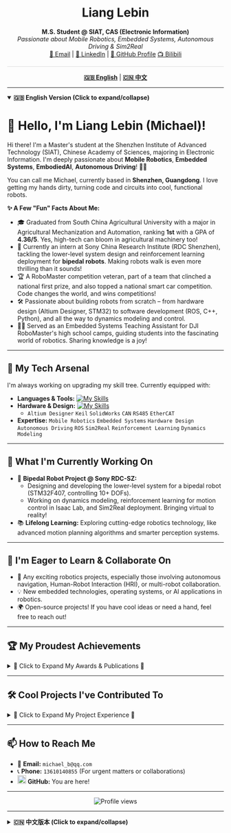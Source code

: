 <div align="center">
  <h1>Liang Lebin</h1>
  <p>
    <b>M.S. Student @ SIAT, CAS (Electronic Information)</b>
    <br/>
    <i>Passionate about Mobile Robotics, Embedded Systems, Autonomous Driving & Sim2Real</i>
    <br/>
    <a href="mailto:michael_b@qq.com">📧 Email</a> | <a href="[Your LinkedIn Profile URL]">🔗 LinkedIn</a> | <a href="https://github.com/LebinLiang">🐙 GitHub Profile</a>  <a href="https://space.bilibili.com/10843076?spm_id_from=333.1296.0.0)">📺 Bilibili</a>
  </p>
</div>
<hr style="height:1px;border:none;color:#ddd;background-color:#ddd;" />

<p align="center">
  <strong><a href="#english-version">🇬🇧 English</a></strong> | <strong><a href="#chinese-version">🇨🇳 中文</a></strong>
</p>

<hr/>

<a id="english-version"></a>
<details open> <summary><strong>🇬🇧 English Version (Click to expand/collapse)</strong></summary>

# 👋 Hello, I'm Liang Lebin (Michael)!


Hi there! I'm a Master's student at the Shenzhen Institute of Advanced Technology (SIAT), Chinese Academy of Sciences, majoring in Electronic Information. I'm deeply passionate about **Mobile Robotics**, **Embedded Systems**, **EmbodiedAI**, **Autonomous Driving**! 🤖🚗

You can call me Michael, currently based in **Shenzhen, Guangdong**. I love getting my hands dirty, turning code and circuits into cool, functional robots.

**✨ A Few "Fun" Facts About Me:**

* 🎓 Graduated from South China Agricultural University with a major in Agricultural Mechanization and Automation, ranking **1st** with a GPA of **4.36/5**. Yes, high-tech can bloom in agricultural machinery too!
* 🧠 Currently an intern at Sony China Research Institute (RDC Shenzhen), tackling the lower-level system design and reinforcement learning deployment for **bipedal robots**. Making robots walk is even more thrilling than it sounds!
* 🏆 A RoboMaster competition veteran, part of a team that clinched a national first prize, and also topped a national smart car competition. Code changes the world, and wins competitions!
* 🛠️ Passionate about building robots from scratch – from hardware design (Altium Designer, STM32) to software development (ROS, C++, Python), and all the way to dynamics modeling and control.
* 👨‍🏫 Served as an Embedded Systems Teaching Assistant for DJI RoboMaster's high school camps, guiding students into the fascinating world of robotics. Sharing knowledge is a joy!

---

## 🚀 My Tech Arsenal

I'm always working on upgrading my skill tree. Currently equipped with:

* **Languages & Tools:**
    [![My Skills](https://skillicons.dev/icons?i=cpp,python,c,ros,matlab,arduino,git,github,docker)](https://skillicons.dev)
* **Hardware & Design:**
    [![My Skills](https://skillicons.dev/icons?i=linux,stm32,raspberrypi)](https://skillicons.dev)
    * `Altium Designer` `Keil` `SolidWorks` `CAN` `RS485` `EtherCAT`
* **Expertise:**
    `Mobile Robotics` `Embedded Systems` `Hardware Design` `Autonomous Driving` `ROS` `Sim2Real` `Reinforcement Learning` `Dynamics Modeling`

---

## 🔭 What I'm Currently Working On

* 🤖 **Bipedal Robot Project @ Sony RDC-SZ:**
    * Designing and developing the lower-level system for a bipedal robot (STM32F407, controlling 10+ DOFs).
    * Working on dynamics modeling, reinforcement learning for motion control in Isaac Lab, and Sim2Real deployment. Bringing virtual to reality!
* 📚 **Lifelong Learning:** Exploring cutting-edge robotics technology, like advanced motion planning algorithms and smarter perception systems.

---

## 🌱 I'm Eager to Learn & Collaborate On

* 🤝 Any exciting robotics projects, especially those involving autonomous navigation, Human-Robot Interaction (HRI), or multi-robot collaboration.
* 💡 New embedded technologies, operating systems, or AI applications in robotics.
* 🌍 Open-source projects! If you have cool ideas or need a hand, feel free to reach out!

---

## 🏆 My Proudest Achievements

<details>
<summary>🏅 Click to Expand My Awards & Publications 🏅</summary>

* **Selected Awards:**
    * 🥇 IEEE ICRA 2024 RoboMaster University Sim2Real Challenge (Second Prize) (2024.6)
    * 🥇 21st National Collegiate RoboMaster Competition - Super Confrontation (National First Prize) (2022.8)
    * 🥇 21st National Collegiate RoboMaster Competition - University League (Automated Infantry) (First Prize) (2022.11)
    * 🥇 16th National University Smart Car Competition - iFlytek Smart Restaurant (National First Prize) (2021.8)
    * 🥇 2020 Guangdong Provincial Collegiate Electronic Design Contest (Provincial First Prize) (2020.10)
* **Publications:**
    * 📄 "A Real-time Framework for UAV Indoor Self-Positioning and 3D Mapping Base on 2D Lidar, Stereo Camera and IMU" (First Author) - *IEEE RCAR 2023*
    * 📄 "Design and Experiment of Navigation Control System for Translational Row Shifting of Four-Wheel Steering Boom Sprayer" (Second Student Author) - *Transactions of the Chinese Society for Agricultural Machinery, 2023*

</details>

---

## 🛠️ Cool Projects I've Contributed To

<details>
<summary>🤖 Click to Expand My Project Experience 🤖</summary>

* **Sony China Research Institute - Bipedal Robot Development (Internship 2025):**
    * Responsible for lower-level system design & development (STM32F407, various communication protocols).
    * Involved in dynamics modeling, RL motion control in Isaac Lab, and Sim2Real deployment.
    * Highlights: Online detection, emergency power-off, power monitoring safety features.
* **4WD-4WS Autonomous Sprayer Navigation Control System (2021-2023, Project Lead, National Innovation Program):**
    * Developed an 8-DOF chassis kinematic model and implemented PID trajectory tracking algorithms.
    * Designed an embedded controller (CAN & USB communication).
    * Outcomes: Excellent project completion, 1 software copyright, 1 EI paper published.
* **Taurus Robotics Team - Navigation Lead (2021-2022):**
    * RoboMaster Competition. Led the navigation group for the autonomous infantry robot.
    * Developed full-field localization and autonomous navigation using Mecanum wheel encoder odometry, IMU, and LiDAR.
    * Implemented traditional vision-based target recognition and enemy armor detection, enabling fully autonomous tracking and engagement.
    * Constructed the overall ROS-based robot software architecture, including a Gazebo simulation platform, and established communication between embedded hardware and application-level software.
    * Optimized navigation algorithms, designed a "small-gyro" (anti-rotation) trajectory following algorithm using tf transforms for real-time autonomous path planning, tracking, and dynamic obstacle avoidance.
    * Contributed to team building, planning, technical documentation, member training, and lab setup.
* **DJI RoboMaster High School Robotics Camp (2020-2022, Embedded Systems TA):**
    * Designed and taught embedded development courses, developed ROS driver packages.
    * Successfully organized multiple STEAM robotics camps for 100+ students.
* **National University Smart Car Competition - Team Member/Captain (2020-2021):**
    * Participated in 2020 (Outdoor Opto-Electronic Group) and 2021 (iFlytek Smart Restaurant Group).
    * **2020 (Ackermann Car):** Achieved indoor localization and optimal multi-target path planning using LiDAR, IMU, and wheel odometry. Designed embedded controller for vehicle control, odometry, and communication.
    * **2021 (Mecanum Wheel Car):** Implemented indoor localization and multi-task allocation (QR code recognition, target detection, autonomous navigation) using LiDAR, IMU. Developed a ROS-based multi-task scheduling framework with a state machine for task switching, including QR code recognition and voice announcements.
    * Responsible for team project management and task planning.

</details>

---

## 📫 How to Reach Me

* 📧 **Email:** `michael_b@qq.com`
* 📞 **Phone:** `13610140855` (For urgent matters or collaborations)
* <img src="https://cdn.jsdelivr.net/gh/devicons/devicon/icons/github/github-original.svg" width="20" height="20"/> **GitHub:** You are here!


---

<p align="center">
  <img src="https://komarev.com/ghpvc/?username=YOUR_GITHUB_USERNAME&label=Profile%20views&color=0e75b6&style=flat" alt="Profile views" />
</p>

</details>

<hr/>

<a id="chinese-version"></a>
<details> <summary><strong>🇨🇳 中文版本 (Click to expand/collapse)</strong></summary>

# 👋 你好，我是梁乐彬 (Michael Liang)!

嗨！我是一名来自中国科学院大学深圳先进技术研究院的在读硕士研究生，主攻电子信息方向，也是一枚对**移动机器人**、**嵌入式系统**、**EmbodiedAI**和**自动驾驶**充满无限热情的探索者！🤖🚗

你可以叫我 Michael，目前坐标 **中国广东深圳**。我喜欢动手实践，把代码和电路变成能跑能动的酷炫玩意儿。

**✨ 关于我的一点“趣”事:**

* 🎓 本科GPA **4.36/5**，专业排名**第一**毕业于华南农业大学 (双一流) 农业机械化及其自动化专业。没错，农业机械也能玩出高科技！
* 🧠 目前在索尼中国研究院 (RDC深圳) 实习，正在挑战**双足机器人**的下位机系统设计和强化学习部署。让机器人学会走路，比想象中还要刺激！
* 🏆 RoboMaster 赛场老兵，曾随队斩获全国一等奖，也曾在智能车竞赛中拔得头筹。代码改变世界，也能赢得比赛！
* 🛠️ 热衷于从0到1打造机器人，从硬件设计 (Altium Designer, STM32) 到软件开发 (ROS, C++, Python)，再到动力学建模与控制，我都乐在其中。
* 👨‍🏫 曾在大疆创新 RoboMaster 担任嵌入式方向助教，带领中学生们踏入机器ンの奇妙世界。教学相长，其乐无穷！

---

## 🚀 我的技能装备库 (My Tech Arsenal)

我一直在努力升级我的技能树，目前装备了：

* **编程语言 & 工具 (Languages & Tools):**
    [![My Skills](https://skillicons.dev/icons?i=cpp,python,c,ros,matlab,arduino,git,github,docker)](https://skillicons.dev)
* **硬件 & 设计 (Hardware & Design):**
    [![My Skills](https://skillicons.dev/icons?i=linux,stm32,raspberrypi)](https://skillicons.dev)
    * `Altium Designer` `Keil` `SolidWorks` `CAN` `RS485` `EtherCAT`
* **专业领域 (Expertise):**
    `移动机器人 (Mobile Robotics)` `嵌入式系统 (Embedded Systems)` `硬件设计 (Hardware Design)` `自动驾驶 (Autonomous Driving)` `ROS` `Sim2Real` `强化学习 (Reinforcement Learning)` `动力学建模 (Dynamics Modeling)`

---

## 🔭 我当前正在捣鼓 (What I'm Currently Working On)

* 🤖 **双足机器人项目 (Bipedal Robot Project @ Sony RDC):**
    * 设计和开发双足机器人下位机系统 (基于 STM32F407, 控制10+自由度)。
    * 进行 Isaac Lab 中的双足机器人动力学建模与强化学习运动控制，并尝试 Sim2Real 部署。让虚拟走进现实！
* 📚 **持续学习 (Lifelong Learning):** 探索机器人领域的前沿技术，比如更高效的运动规划算法、更智能的感知系统。

---

## 🌱 我渴望学习与合作 (I'm Eager to Learn & Collaborate On)

* 🤝 任何有趣的机器人项目，特别是涉及自主导航、人机交互或多机器人协作的。
* 💡 新的嵌入式技术、操作系统或AI在机器人上的应用。
* 🌍 开源项目！如果你有好点子，或者需要帮手，随时可以找我聊聊！

---

## 🏆 我的荣耀时刻 (My Proudest Achievements)

<details>
<summary>🏅 点击展开我的获奖与发表记录 🏅</summary>

* **主要奖项 (Selected Awards):**
    * 🥇 IEEE ICRA 2024 RoboMaster University Sim2Real Challenge (Second Prize) (2024.6)
    * 🥇 第二十一届全国大学生机器人大赛 RoboMaster 机甲大师超级对抗赛 全国一等奖 (2022.8)
    * 🥇 第二十一届全国大学生机器人大赛 RoboMaster 机甲大师高校联盟赛(自动步兵组)一等奖 (2022.11)
    * 🥇 第十六届全国大学生智能汽车竞赛-讯飞智能餐厅组别 全国一等奖 (2021.8)
    * 🥇 2020 广东省大学生电子设计竞赛-省部级一等奖 (2020.10)
* **论文发表 (Publications):**
    * 📄 A Real-time Framework for UAV Indoor Self-Positioning and 3D Mapping Base on 2D Lidar, Stereo Camera and IMU (第一作者) - *IEEE RCAR 2023*
    * 📄 四轮转向喷杆喷雾机平移换行导航控制系统设计与试验 (学生第二作者) - *《农业机械学报》2023*

</details>

---

## 🛠️ 我参与过的酷项目 (Cool Projects I've Contributed To)

<details>
<summary>🤖 点击展开我的项目经验 🤖</summary>

* **索尼中国研究院 - 双足机器人开发 (2025实习):**
    * 负责双足机器人下位机系统设计与开发 (STM32F407, 多种通讯协议)。
    * 参与 Isaac Lab 双足机器人动力学建模与强化学习运动控制及 Sim2 Real 部署。
    * 亮点：在线检测、紧急断电、功率检测等安全设计。
* **4WD-4WS 无人驾驶喷杆喷雾机导航控制系统 (2021-2023, 项目负责人, 国家级大创):**
    * 构建八自由度底盘运动学模型，实现 PID 轨迹跟踪算法。
    * 设计嵌入式控制器 (CAN & USB 通讯)。
    * 成果：项目优秀结题，申请软著1篇，发表EI论文1篇。
* **Taurus 机器人战队 - 导航组组长 (2021-2022):**
    * RoboMaster 机甲大师赛，主要任务为开发自动步兵机器人实现基于麦克纳姆轮底盘编码器里程计、IMU 与激光雷达的全场定位与自主导航。
    * 利用传统视觉目标识别并检测敌方装甲板，最终实现全自主跟踪并打击敌方机器人赢得比赛胜利。
    * 构建基于 ROS 的机器人整体软件框架，Gazebo 的机器人仿真平台，并实现下层嵌入式硬件与上层应用层软件通讯。
    * 优化机器人导航算法，设计基于 tf 变换的小陀螺轨迹跟随算法，机器人实时自主规划路径并跟踪轨迹，同时躲避移动障碍物。
    * 战队建设与规划、队伍技术文档编写、组内人员培训与实验室建设。
* **大疆创新 RoboMaster 高中生机器人假期营 (2020-2022, 嵌入式方向助教):**
    * 设计并教授嵌入式开发课程，开发 ROS 驱动包。
    * 成功组织多场百人以上 STEAM 机器人主题假期营。
* **全国大学生智能汽车竞赛 - 室外光电组/讯飞智慧餐厅组 队员 | 队长 (2020-2021):**
    * 分别参与 2020 年与 2021 年全国大学生智能汽车竞赛。
    * 基于激光雷达、IMU 与计米轮的阿克曼型车模实现在室内的定位与多目标点的最优路径规划导航 (2020)。
    * 基于激光雷达、IMU 与麦克纳姆轮车模实现室内定位与多任务分配，包括二维码识别、目标检测与自主导航 (2021)。
    * 设计并制作嵌入式控制器实现阿克曼型车模控制与里程计速度解算，上下位机通讯协议。
    * 构建基于 ROS 的多任务调度软件框架，基于状态机的任务切换方法，实现二维码识别、语音播报、定位与多点导航。
    * 队伍项目进度管理、人员任务规划。

</details>

---

## 📫 如何找到我 (How to Reach Me)

* 📧 **邮箱:** `michael_b@qq.com`
* 📞 **电话:** `13610140855` (紧急情况或合作洽谈)
* <img src="https://cdn.jsdelivr.net/gh/devicons/devicon/icons/github/github-original.svg" width="20" height="20"/> **GitHub:** 你已经在这里啦！

---

## 📊 我的 GitHub 统计数据 (My GitHub Stats)

<p align="center">
  <img src="https://github-readme-stats.vercel.app/api?username=你的GitHub用户名&show_icons=true&theme=radical&count_private=true&hide_border=true" alt="梁乐彬的GitHub统计"/>
  <br/>
  <img src="https://github-readme-stats.vercel.app/api/top-langs/?username=你的GitHub用户名&layout=compact&theme=radical&hide_border=true" alt="梁乐彬最常用的语言"/>
  <br/>
  <img src="https://github-readme-streak-stats.herokuapp.com/?user=你的GitHub用户名&theme=radical&hide_border=true" alt="梁乐彬的GitHub提交记录"/>
</p>

---

<p align="center">
  <img src="https://komarev.com/ghpvc/?username=你的GitHub用户名&label=Profile%20views&color=0e75b6&style=flat" alt="Profile views" />
</p>

</details>
